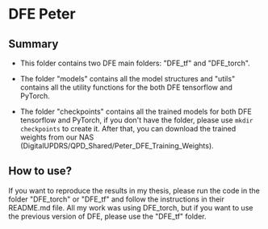 # DFE Peter

## Summary

- This folder contains two DFE main folders: "DFE_tf" and "DFE_torch".

- The folder "models" contains all the model structures and "utils" contains all the utility functions for the both DFE tensorflow and PyTorch.

- The folder "checkpoints" contains all the trained models for both DFE tensorflow and PyTorch, if you don't have the folder, please use `mkdir checkpoints` to create it.
After that, you can download the trained weights from our NAS (DigitalUPDRS/QPD_Shared/Peter_DFE_Training_Weights).

## How to use?

If you want to reproduce the results in my thesis, please run the code in the folder "DFE_torch" or "DFE_tf" and follow the instructions in their README.md file.
All my work was using DFE_torch, but if you want to use the previous version of DFE, please use the "DFE_tf" folder.
